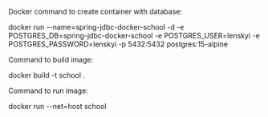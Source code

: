Docker command to create container with database:

docker run --name=spring-jdbc-docker-school -d -e POSTGRES_DB=spring-jdbc-docker-school -e POSTGRES_USER=lenskyi -e POSTGRES_PASSWORD=lenskyi -p 5432:5432 postgres:15-alpine

Command to build image:

docker build -t school .

Command to run image:

docker run --net=host school